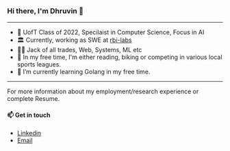 ### Hi there, I'm Dhruvin 👋
---
- 🔭 UofT Class of 2022, Specilaist in Computer Science, Focus in AI
- 🏛 Currently, working as SWE at [rbi-labs](https://github.com/rbilabs) 
- 👨‍💻 Jack of all trades, Web, Systems, ML etc
- 🏀 In my free time, I'm either reading, biking or competing in various local sports leagues. 
- 🌱 I’m currently learning Golang in my free time.

---
For more information about my employment/research experience or complete Resume. 
#### 📫 Get in touch
- [Linkedin](https://www.linkedin.com/in/dhruvin-vekariya/)
- [Email](dhruvin.vekariya@mail.utoronto.ca)

